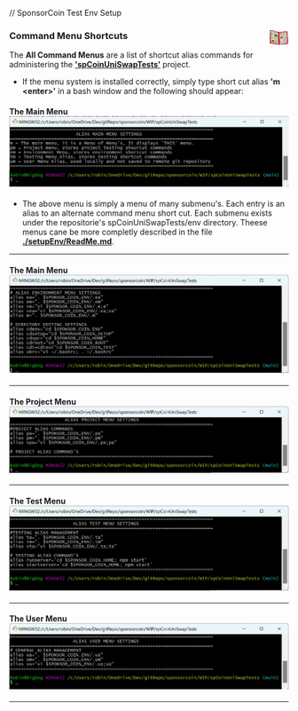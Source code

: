 // SponsorCoin Test Env Setup

### Command Menu Shortcuts<img src="https://github.com/sponsorCoinAdmin/spCoinImages/blob/main/menu 1.jpg" width="7%" align= "right">
The <b>All Command Menus</b> are a list of shortcut alias commands for administering the [<b>'spCoinUniSwapTests'</b>](https://github.com/sponsorCoinAdmin/spCoinUniSwapTests/tree/main) project.
- If the menu system is installed correctly, simply type short cut alias <b>'m \<enter>'</b> in a bash window and the following should appear:

#### The Main Menu![<b>Author Image</b>](https://github.com/sponsorCoinAdmin/spCoinImages/blob/main/mainMenu.jpg)
- The above menu is simply a menu of many submenu's. Each entry is an alias to an alternate command menu short cut. Each submenu exists under the repositorie's spCoinUniSwapTests/env directory. Theese menus cane be more completly described in the file [<b>./setupEnv/ReadMe.md</b>](https://github.com/sponsorCoinAdmin/spCoinSetupEnv/blob/main/README.md).

- - - -

#### The Main Menu![<b>Author Image</b>](https://github.com/sponsorCoinAdmin/spCoinImages/blob/main/envMenu.jpg)
- - - -

#### The Project Menu![<b>Author Image</b>](https://github.com/sponsorCoinAdmin/spCoinImages/blob/main/projectMenu.jpg)
- - - -

#### The Test Menu![<b>Author Image</b>](https://github.com/sponsorCoinAdmin/spCoinImages/blob/main/testMenu.jpg)
- - - -

#### The User Menu![<b>Author Image</b>](https://github.com/sponsorCoinAdmin/spCoinImages/blob/main/userMenu.jpg)
- - - -
